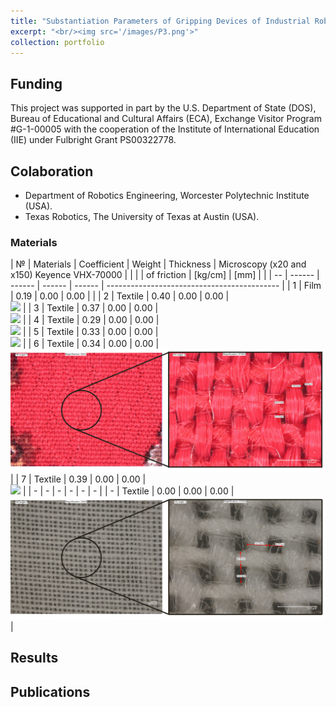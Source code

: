 ```yaml
---
title: "Substantiation Parameters of Gripping Devices of Industrial Robots and Methods of Manipulation of Flexible Objects"
excerpt: "<br/><img src='/images/P3.png'>"
collection: portfolio
---
```

## Funding
This project was supported in part by the U.S. Department of State (DOS), Bureau of Educational and Cultural Affairs (ECA), Exchange Visitor Program #G-1-00005 with the cooperation of the Institute of International Education (IIE) under Fulbright Grant PS00322778.
## Colaboration
* Department of Robotics Engineering, Worcester Polytechnic Institute (USA).
* Texas Robotics, The University of Texas at Austin (USA).

### Materials

| №  | Materials | Coefficient | Weight    | Thickness   | Microscopy (x20 and x150) Keyence VHX-70000 |
|    |           | of friction | [kg/cm]   | [mm]        |                                             |
| -- | ------    | ------      | ------    | ------      | ------------------------------------------- |
| 1  | Film      | 0.19        | 0.00      | 0.00        |                                             |
| 2  | Textile   | 0.40        | 0.00      | 0.00        | <br/><img src='/images/2.png'>              |
| 3  | Textile   | 0.37        | 0.00      | 0.00        | <br/><img src='/images/3.jpg'>              |
| 4  | Textile   | 0.29        | 0.00      | 0.00        | <br/><img src='/images/4.png'>              |
| 5  | Textile   | 0.33        | 0.00      | 0.00        | <br/><img src='/images/5.png'>              |
| 6  | Textile   | 0.34        | 0.00      | 0.00        | <br/><img src='/images/6.jpg'>              |
| 7  | Textile   | 0.39        | 0.00      | 0.00        | <br/><img src='/images/7.png'>              |
| -  | -         | -           | -         | -           | -                                           |
| -  | Textile   | 0.00        | 0.00      | 0.00        | <br/><img src='/images/10.jpg'>             |

## Results


## Publications
